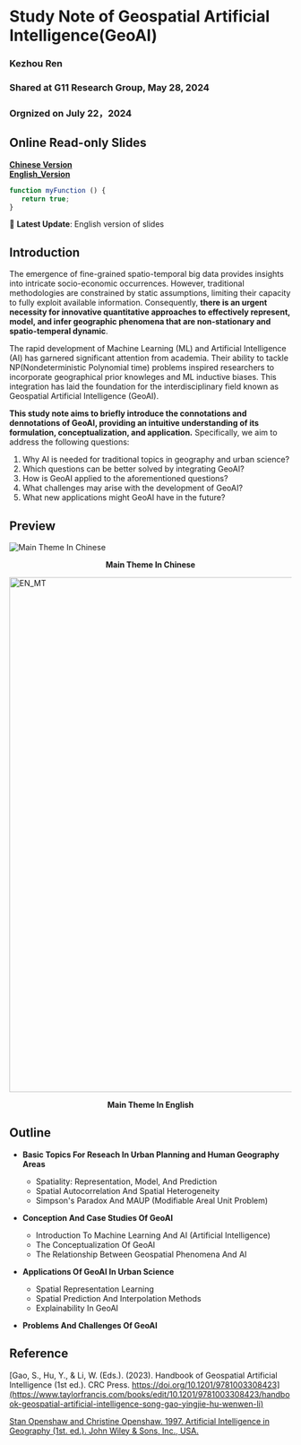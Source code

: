 # Study Note of Geospatial Artificial Intelligence(GeoAI)
### Kezhou Ren
### Shared at G11 Research Group, May 28, 2024
### Orgnized on July 22，2024

## Online Read-only Slides
**[Chinese Version](https://1drv.ms/p/c/0209e69ba7bb06af/IQOvBrunm-YJIIACbQAAAAAAAdwuUMGkb8AJXidwisXutFU?em=2&amp;wdAr=1.7777777777777777)**  
**[English_Version](https://1drv.ms/p/c/0209e69ba7bb06af/IQNpN-l8KJqKRpqi1aIbYG03AT9y9vMM1KbIjjw2h3HkbHA?em=2&amp;wdAr=1.7777777777777777)**

```js
function myFunction () {
   return true;
}
```

  

🔔 **Latest Update**: English version of slides

## Introduction
The emergence of fine-grained spatio-temporal big data provides insights into intricate socio-economic occurrences. However, traditional methodologies are constrained by static assumptions, limiting their capacity to fully exploit available information. Consequently, **there is an urgent necessity for innovative quantitative approaches to effectively represent, model, and infer geographic phenomena that are non-stationary and spatio-temperal dynamic**.

The rapid development of Machine Learning (ML) and Artificial Intelligence (AI) has garnered significant attention from academia. Their ability to tackle NP(Nondeterministic Polynomial time) problems inspired researchers to incorporate geographical prior knowleges and ML inductive biases. This integration has laid the foundation for the interdisciplinary field known as Geospatial Artificial Intelligence (GeoAI).

**This study note aims to briefly introduce the connotations and dennotations of GeoAI, providing an intuitive understanding of its formulation, conceptualization, and application.** Specifically, we aim to address the following questions:
 1. Why AI is needed for traditional topics in geography and urban science?
 2. Which questions can be better solved by integrating GeoAI?
 3. How is GeoAI applied to the aforementioned questions?
 4. What challenges may arise with the development of GeoAI?
 5. What new applications might GeoAI have in the future?

## Preview
![Main Theme In Chinese](https://github.com/XiWen0627/StudyNote_GeoAI/blob/main/SelectedPic1.png)
**<p align="center">Main Theme In Chinese</p>**  
  


<img width="919" alt="EN_MT" src="https://github.com/user-attachments/assets/48244510-1edb-4d98-a12f-4c07c60ff04f"> 

**<p align="center">Main Theme In English</p>**

## Outline
- **Basic Topics For Reseach In Urban Planning and Human Geography Areas**
  - Spatiality: Representation, Model, And Prediction
  - Spatial Autocorrelation And Spatial Heterogeneity
  - Simpson's Paradox And MAUP (Modifiable Areal Unit Problem)
    
- **Conception And Case Studies Of GeoAI**
  - Introduction To Machine Learning And AI (Artificial Intelligence)
  - The Conceptualization Of GeoAI
  - The Relationship Between Geospatial Phenomena And AI
    
- **Applications Of GeoAI In Urban Science**
  - Spatial Representation Learning
  - Spatial Prediction And Interpolation Methods
  - Explainability In GeoAI
    
- **Problems And Challenges Of GeoAI**

## Reference
[Gao, S., Hu, Y., & Li, W. (Eds.). (2023). Handbook of Geospatial Artificial Intelligence (1st ed.). CRC Press. https://doi.org/10.1201/9781003308423](https://www.taylorfrancis.com/books/edit/10.1201/9781003308423/handbook-geospatial-artificial-intelligence-song-gao-yingjie-hu-wenwen-li)  

[Stan Openshaw and Christine Openshaw. 1997. Artificial Intelligence in Geography (1st. ed.). John Wiley & Sons, Inc., USA.](https://www.amazon.com/exec/obidos/ASIN/0471969915/acmorg-20)
